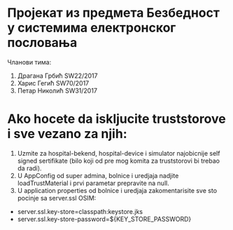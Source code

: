 # Пројекат из предмета Безбедност у системима електронског пословања

Чланови тима:
1. Драгана Грбић SW22/2017
2. Харис Гегић SW70/2017
3. Петар Николић SW31/2017

# Ako hocete da iskljucite truststorove i sve vezano za njih:
1. Uzmite za hospital-bekend, hospital-device i simulator najobicnije self signed sertifikate (bilo koji od pre mog komita za truststorovi bi trebao da radi).
2. U AppConfig od super admina, bolnice i uredjaja nadjite loadTrustMaterial i prvi parametar prepravite na null.
3. U application properties od bolnice i uredjaja zakomentarisite sve sto pocinje sa server.ssl OSIM:
- server.ssl.key-store=classpath:keystore.jks
- server.ssl.key-store-password=${KEY_STORE_PASSWORD}
